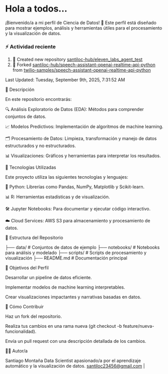 # Hola a todos...
¡Bienvenido/a a mi perfil de Ciencia de Datos! 🚀 Este perfil está diseñado para mostrar ejemplos, análisis y herramientas útiles para el procesamiento y la visualización de datos.
### ⚡ Actividad reciente

<!--RECENT_ACTIVITY:start-->
1. 📔 Created new repository [santiloc-hub/eleven_labs_agent_test](https://github.com/santiloc-hub/eleven_labs_agent_test)<br>
2. 🔱 Forked [santiloc-hub/speech-assistant-openai-realtime-api-python](https://github.com/santiloc-hub/speech-assistant-openai-realtime-api-python) from [twilio-samples/speech-assistant-openai-realtime-api-python](https://github.com/twilio-samples/speech-assistant-openai-realtime-api-python)<br>
<!--RECENT_ACTIVITY:end-->
<!--RECENT_ACTIVITY:last_update-->
Last Updated: Tuesday, September 9th, 2025, 7:31:52 AM
<!--RECENT_ACTIVITY:last_update_end-->



📌 Descripción

En este repositorio encontrarás:

🔍 Análisis Exploratorio de Datos (EDA): Métodos para comprender conjuntos de datos.

📈 Modelos Predictivos: Implementación de algoritmos de machine learning.

🗂️ Procesamiento de Datos: Limpieza, transformación y manejo de datos estructurados y no estructurados.

📊 Visualizaciones: Gráficos y herramientas para interpretar los resultados.

🚀 Tecnologías Utilizadas

Este proyecto utiliza las siguientes tecnologías y lenguajes:

🐍 Python: Librerías como Pandas, NumPy, Matplotlib y Scikit-learn.

📊 R: Herramientas estadísticas y de visualización.

🛠️ Jupyter Notebooks: Para documentar y ejecutar código interactivo.

☁️ Cloud Services: AWS S3 para almacenamiento y procesamiento de datos.

📁 Estructura del Repositorio

├── data/                # Conjuntos de datos de ejemplo
├── notebooks/           # Notebooks para análisis y modelado
├── scripts/             # Scripts de procesamiento y visualización
├── README.md            # Documentación principal

🎯 Objetivos del Perfil

Desarrollar un pipeline de datos eficiente.

Implementar modelos de machine learning interpretables.

Crear visualizaciones impactantes y narrativas basadas en datos.

📝 Cómo Contribuir

Haz un fork del repositorio.

Realiza tus cambios en una rama nueva (git checkout -b feature/nueva-funcionalidad).

Envía un pull request con una descripción detallada de los cambios.

👩‍💻 Autor/a

Santiago Montaña Data Scientist apasionado/a por el aprendizaje automático y la visualización de datos.
santiloc23456@gmail.com | 
